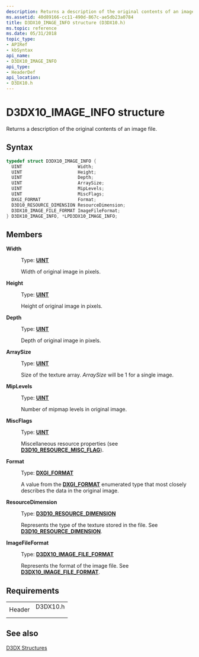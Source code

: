 ```yaml
---
description: Returns a description of the original contents of an image file.
ms.assetid: 40d89166-cc11-490d-867c-ae5db23a0784
title: D3DX10_IMAGE_INFO structure (D3DX10.h)
ms.topic: reference
ms.date: 05/31/2018
topic_type: 
- APIRef
- kbSyntax
api_name: 
- D3DX10_IMAGE_INFO
api_type: 
- HeaderDef
api_location: 
- D3DX10.h
---
```


# D3DX10\_IMAGE\_INFO structure

Returns a description of the original contents of an image file.

## Syntax


```C++
typedef struct D3DX10_IMAGE_INFO {
  UINT                     Width;
  UINT                     Height;
  UINT                     Depth;
  UINT                     ArraySize;
  UINT                     MipLevels;
  UINT                     MiscFlags;
  DXGI_FORMAT              Format;
  D3D10_RESOURCE_DIMENSION ResourceDimension;
  D3DX10_IMAGE_FILE_FORMAT ImageFileFormat;
} D3DX10_IMAGE_INFO, *LPD3DX10_IMAGE_INFO;
```



## Members

<dl> <dt>

**Width**
</dt> <dd>

Type: **[**UINT**](../winprog/windows-data-types.md)**

</dd> <dd>

Width of original image in pixels.

</dd> <dt>

**Height**
</dt> <dd>

Type: **[**UINT**](../winprog/windows-data-types.md)**

</dd> <dd>

Height of original image in pixels.

</dd> <dt>

**Depth**
</dt> <dd>

Type: **[**UINT**](../winprog/windows-data-types.md)**

</dd> <dd>

Depth of original image in pixels.

</dd> <dt>

**ArraySize**
</dt> <dd>

Type: **[**UINT**](../winprog/windows-data-types.md)**

</dd> <dd>

Size of the texture array. *ArraySize* will be 1 for a single image.

</dd> <dt>

**MipLevels**
</dt> <dd>

Type: **[**UINT**](../winprog/windows-data-types.md)**

</dd> <dd>

Number of mipmap levels in original image.

</dd> <dt>

**MiscFlags**
</dt> <dd>

Type: **[**UINT**](../winprog/windows-data-types.md)**

</dd> <dd>

Miscellaneous resource properties (see [**D3D10\_RESOURCE\_MISC\_FLAG**](/windows/desktop/api/D3D10/ne-d3d10-d3d10_resource_misc_flag)).

</dd> <dt>

**Format**
</dt> <dd>

Type: **[**DXGI\_FORMAT**](/windows/win32/api/dxgiformat/ne-dxgiformat-dxgi_format)**

</dd> <dd>

A value from the [**DXGI\_FORMAT**](/windows/win32/api/dxgiformat/ne-dxgiformat-dxgi_format) enumerated type that most closely describes the data in the original image.

</dd> <dt>

**ResourceDimension**
</dt> <dd>

Type: **[**D3D10\_RESOURCE\_DIMENSION**](/windows/desktop/api/D3D10/ne-d3d10-d3d10_resource_dimension)**

</dd> <dd>

Represents the type of the texture stored in the file. See [**D3D10\_RESOURCE\_DIMENSION**](/windows/desktop/api/D3D10/ne-d3d10-d3d10_resource_dimension).

</dd> <dt>

**ImageFileFormat**
</dt> <dd>

Type: **[**D3DX10\_IMAGE\_FILE\_FORMAT**](d3dx10-image-file-format.md)**

</dd> <dd>

Represents the format of the image file. See [**D3DX10\_IMAGE\_FILE\_FORMAT**](d3dx10-image-file-format.md).

</dd> </dl>

## Requirements



|                   |                                                                                     |
|-------------------|-------------------------------------------------------------------------------------|
| Header<br/> | <dl> <dt>D3DX10.h</dt> </dl> |



## See also

<dl> <dt>

[D3DX Structures](d3d10-graphics-reference-d3dx10-structures.md)
</dt> </dl>

 

 
